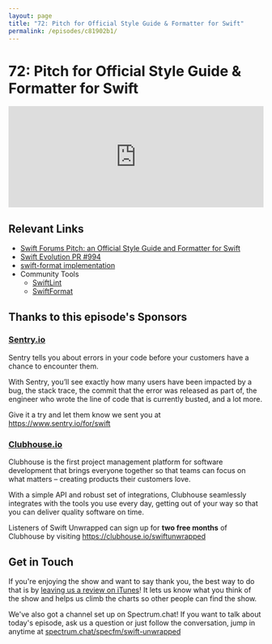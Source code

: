 ```yaml
---
layout: page
title: "72: Pitch for Official Style Guide & Formatter for Swift"
permalink: /episodes/c81902b1/
---
```


# 72: Pitch for Official Style Guide & Formatter for Swift

<iframe frameBorder="0" height="200px" scrolling="no" seamless src="https://player.simplecast.com/187ac56a-0044-47bb-bd37-cf08d274ae77" width="100%"></iframe>

## Relevant Links

* [Swift Forums Pitch: an Official Style Guide and Formatter for Swift](https://forums.swift.org/t/pitch-an-official-style-guide-and-formatter-for-swift/21025)
* [Swift Evolution PR \#994](https://github.com/apple/swift-evolution/pull/994)
* [swift-format implementation](https://github.com/google/swift/tree/format)
* Community Tools
  * [SwiftLint](https://github.com/realm/SwiftLint)
  * [SwiftFormat](https://github.com/nicklockwood/SwiftFormat)

## Thanks to this episode's Sponsors

### [Sentry.io](https://www.sentry.io/for/swift)

Sentry tells you about errors in your code before your customers have a chance to encounter them. 

With Sentry, you’ll see exactly how many users have been impacted by a bug, the stack trace, the commit that the error was released as part of, the engineer who wrote the line of code that is currently busted, and a lot more. 

Give it a try and let them know we sent you at https://www.sentry.io/for/swift

### [Clubhouse.io](https://clubhouse.io/swiftunwrapped)

Clubhouse is the first project management platform for software development that brings everyone together so that teams can focus on what matters – creating products their customers love. 

With a simple API and robust set of integrations, Clubhouse seamlessly integrates with the tools you use every day, getting out of your way so that you can deliver quality software on time. 

Listeners of Swift Unwrapped can sign up for **two free months** of Clubhouse by visiting https://clubhouse.io/swiftunwrapped 

## Get in Touch

If you're enjoying the show and want to say thank you, the best way to do that is by [leaving us a review on iTunes](https://itunes.apple.com/us/podcast/swift-unwrapped/id1209817203?mt=2)! It lets us know what you think of the show and helps us climb the charts so other people can find the show.

We've also got a channel set up on Spectrum.chat! If you want to talk about today's episode, ask us a question or just follow the conversation, jump in anytime at [spectrum.chat/specfm/swift-unwrapped](https://spectrum.chat/specfm/swift-unwrapped)
